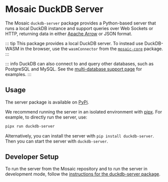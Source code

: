 # Mosaic DuckDB Server

The Mosaic `duckdb-server` package provides a Python-based server that runs a local DuckDB instance and support queries over Web Sockets or HTTP, returning data in either [Apache Arrow](https://arrow.apache.org/) or JSON format.

::: tip
This package provides a local DuckDB server. To instead use DuckDB-WASM in the browser, use the `wasmConnector` from the [`mosaic-core`](/core/) package.
:::

::: info
DuckDB can also connect to and query other databases, such as PostgreSQL and MySQL. See the [multi-database support page](/api/core/multi-database-support) for examples.
:::

## Usage

The server package is available on [PyPi](https://pypi.org/project/duckdb-server/).

We recommend running the server in an isolated environment with [pipx](https://github.com/pypa/pipx). For example, to directly run the server, use:

```bash
pipx run duckdb-server
```

Alternatively, you can install the server with `pip install duckdb-server`. Then you can start the server with `duckdb-server`.

## Developer Setup

To run the server from the Mosaic repository and to run the server in development mode, follow the [instructions for the duckdb-server package](https://github.com/uwdata/mosaic/blob/main/packages/duckdb-server/README.md).
